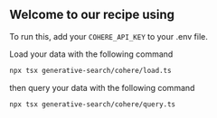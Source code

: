 ## Welcome to our recipe using

To run this, add your `COHERE_API_KEY` to your .env file. 

Load your data with the following command

```bash
npx tsx generative-search/cohere/load.ts
```

then query your data with the following command

```bash
npx tsx generative-search/cohere/query.ts
```

